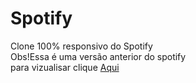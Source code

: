 # Spotify
Clone 100% responsivo do Spotify<br>
Obs!Essa é uma versão anterior do spotify<br>
para vizualisar clique
[Aqui](https://doncarderms.github.io/Spotify/)
